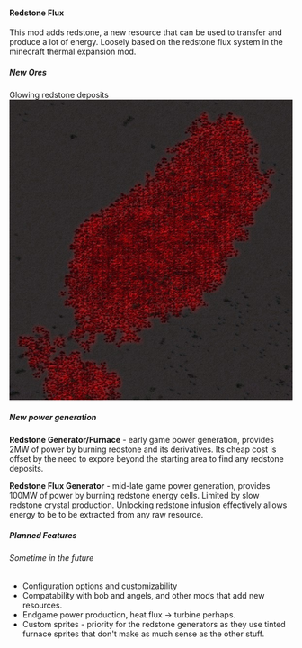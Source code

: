 #### Redstone Flux

This mod adds redstone, a new resource that can be used to transfer and produce a lot of energy. 
Loosely based on the redstone flux system in the minecraft thermal expansion mod.

##### New Ores

Glowing redstone deposits
![Redstone](https://raw.githubusercontent.com/Hiddendoom45/RedstoneFlux/0de91961606758bb78ae8caff8b04292e74de97f/images/redstone-deposit.png)

##### New power generation

**Redstone Generator/Furnace** - early game power generation, provides 2MW of power by burning redstone and its derivatives. Its cheap cost is offset by the need to expore beyond the starting area to find any redstone deposits.

**Redstone Flux Generator** - mid-late game power generation, provides 100MW of power by burning redstone energy cells. Limited by slow redstone crystal production. Unlocking redstone infusion effectively allows energy to be to be extracted from any raw resource.



##### Planned Features

###### Sometime in the future
- Configuration options and customizability
- Compatability with bob and angels, and other mods that add new resources. 
- Endgame power production, heat flux -> turbine perhaps.
- Custom sprites - priority for the redstone generators as they use tinted furnace sprites that don't make as much sense as the other stuff. 
